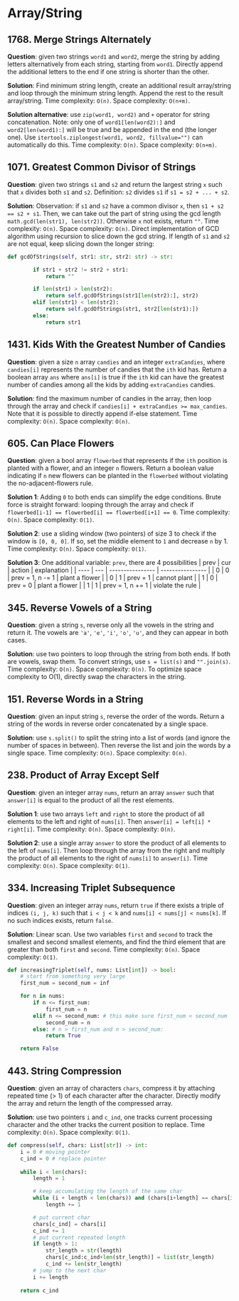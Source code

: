 # Array/String

## 1768. Merge Strings Alternately
**Question**: given two strings `word1` and `word2`, merge the string by adding letters alternatively from each string, starting from `word1`. Directly append the additional letters to the end if one string is shorter than the other.

**Solution**: Find minimum string length, create an additional result array/string and loop through the minimum string length. Append the rest to the result array/string. Time complexity: `O(n)`. Space complexity: `O(n+m)`.

**Solution alternative**: use `zip(word1, word2)` and `+` operator for string concatenation. Note: only one of `word1[len(word2):]` and `word2[len(word1):]` will be true and be appended in the end (the longer one). Use `itertools.ziplongest(word1, word2, fillvalue="")` can automatically do this. Time complexity: `O(n)`. Space complexity: `O(n+m)`.



## 1071. Greatest Common Divisor of Strings
**Question**: given two strings `s1` and `s2` and return the largest string `x` such that `x` divides both `s1` and `s2`. Definition: `s2` divides `s1` if `s1 = s2 + ... + s2`.

**Solution**: Observation: if `s1` and `s2` have a common divisor `x`, then `s1 + s2 == s2 + s1`. Then, we can take out the part of string using the gcd length `math.gcd(len(str1), len(str2))`. Otherwise `x` not exists, return `""`. Time complexity: `O(n)`. Space complexity: `O(n)`. Direct implementation of GCD algorithm using recursion to slice down the gcd string. If length of `s1` and `s2` are not equal, keep slicing down the longer string:

```python
def gcdOfStrings(self, str1: str, str2: str) -> str:

        if str1 + str2 != str2 + str1:
            return ""

        if len(str1) > len(str2):
            return self.gcdOfStrings(str1[len(str2):], str2)
        elif len(str1) < len(str2):
            return self.gcdOfStrings(str1, str2[len(str1):])
        else:
            return str1
```



## 1431. Kids With the Greatest Number of Candies

**Question**: given a size `n` array `candies` and an integer `extraCandies`, where `candies[i]` represents the number of candies that the `ith` kid has. Return a boolean array `ans` where `ans[i]` is true if the `ith` kid can have the greatest number of candies among all the kids by adding `extraCandies` candies.

**Solution**: find the maximum number of candies in the array, then loop through the array and check if `candies[i] + extraCandies >= max_candies`. Note that it is possible to directly append if-else statement. Time complexity: `O(n)`. Space complexity: `O(n)`.



## 605. Can Place Flowers

**Question**: given a bool array `flowerbed` that represents if the `ith` position is planted with a flower, and an integer `n` flowers. Return a boolean value indicating if `n` new flowers can be planted in the `flowerbed` without violating the no-adjacent-flowers rule.

**Solution 1**: Adding `0` to both ends can simplify the edge conditions. Brute force is straight forward: looping through the array and check if `flowerbed[i-1] == flowerbed[i] == flowerbed[i+1] == 0`. Time complexity: `O(n)`. Space complexity: `O(1)`.

**Solution 2**: use a sliding window (two pointers) of size 3 to check if the window is `[0, 0, 0]`. If so, set the middle element to `1` and decrease `n` by 1. Time complexity: `O(n)`. Space complexity: `O(1)`.

**Solution 3**: One additional variable: `prev`, there are 4 possibilities
| prev | cur |      action      | explanation      |
| ---- | --- | ---------------- | ---------------- |
| 0    | 0   | prev = 1, n -= 1 | plant a flower   |
| 0    | 1   | prev = 1         | cannot plant     |
| 1    | 0   | prev = 0         | plant a flower   |
| 1    | 1   | prev = 1, n += 1 | violate the rule |



## 345. Reverse Vowels of a String

**Question**: given a string `s`, reverse only all the vowels in the string and return it. The vowels are `'a'`, `'e'`, `'i'`, `'o'`, `'u'`, and they can appear in both cases.

**Solution**: use two pointers to loop through the string from both ends. If both are vowels, swap them. To convert strings, use `s = list(s)` and `"".join(s)`. Time complexity: `O(n)`. Space complexity: `O(n)`. To optimize space complexity to O(1), directly swap the characters in the string.



## 151. Reverse Words in a String

**Question**: given an input string `s`, reverse the order of the words. Return a string of the words in reverse order concatenated by a single space.

**Solution**: use `s.split()` to split the string into a list of words (and ignore the number of spaces in between). Then reverse the list and join the words by a single space. Time complexity: `O(n)`. Space complexity: `O(n)`.



## 238. Product of Array Except Self

**Question**: given an integer array `nums`, return an array `answer` such that `answer[i]` is equal to the product of all the rest elements. 

**Solution 1**: use two arrays `left` and `right` to store the product of all elements to the left and right of `nums[i]`. Then `answer[i] = left[i] * right[i]`. Time complexity: `O(n)`. Space complexity: `O(n)`.

**Solution 2**: use a single array `answer` to store the product of all elements to the left of `nums[i]`. Then loop through the array from the right and multiply the product of all elements to the right of `nums[i]` to `answer[i]`. Time complexity: `O(n)`. Space complexity: `O(1)`.



## 334. Increasing Triplet Subsequence

**Question**: given an integer array `nums`, return `true` if there exists a triple of indices `(i, j, k)` such that `i < j < k` and `nums[i] < nums[j] < nums[k]`. If no such indices exists, return `false`.

**Solution**: Linear scan. Use two variables `first` and `second` to track the smallest and second smallest elements, and find the third element that are greater than both `first` and `second`. Time complexity: `O(n)`. Space complexity: `O(1)`.
```python
def increasingTriplet(self, nums: List[int]) -> bool:
    # start from something very large
    first_num = second_num = inf

    for n in nums:
        if n <= first_num:
            first_num = n
        elif n <= second_num: # this make sure first_num < second_num
            second_num = n
        else: # n > first_num and n > second_num:
            return True   

    return False
```

## 443. String Compression

**Question**: given an array of characters `chars`, compress it by attaching repeated time (> 1) of each character after the character. Directly modify the array and return the length of the compressed array. 

**Solution**: use two pointers `i` and `c_ind`, one tracks current processing character and the other tracks the current position to replace. Time complexity: `O(n)`. Space complexity: `O(1)`.

```python
def compress(self, chars: List[str]) -> int:
    i = 0 # moving pointer
    c_ind = 0 # replace pointer
    
    while i < len(chars):
        length = 1

        # keep accumulating the length of the same char
        while (i + length < len(chars)) and (chars[i+length] == chars[i]):
            length += 1

        # put current char 
        chars[c_ind] = chars[i]
        c_ind += 1
        # put current repeated length
        if length > 1:
            str_length = str(length)
            chars[c_ind:c_ind+len(str_length)] = list(str_length)
            c_ind += len(str_length) 
        # jump to the next char
        i += length
        
    return c_ind
```